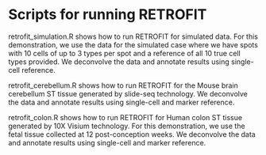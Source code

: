 # Scripts for running RETROFIT

retrofit_simulation.R shows how to run RETROFIT for simulated data. For this demonstration, we use the data for the simulated case where we have spots with 10 cells of up to 3 types per spot and a reference of all 10 true cell types provided. We deconvolve the data and annotate results using single-cell reference.

retrofit_cerebellum.R shows how to run RETROFIT for the Mouse brain cerebellum ST tissue generated by slide-seq technology. We deconvolve the data and annotate results using single-cell and marker reference.

retrofit_colon.R shows how to run RETROFIT for Human colon ST tissue generated by 10X Visium technology. For this demonstration, we use the fetal tissue collected at 12 post-conception weeks. We deconvolve the data and annotate results using single-cell and marker reference.

